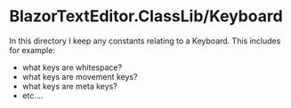 ﻿# BlazorTextEditor.ClassLib/Keyboard

In this directory I keep any constants relating to a Keyboard. This includes for example:

- what keys are whitespace?
- what keys are movement keys?
- what keys are meta keys?
- etc....